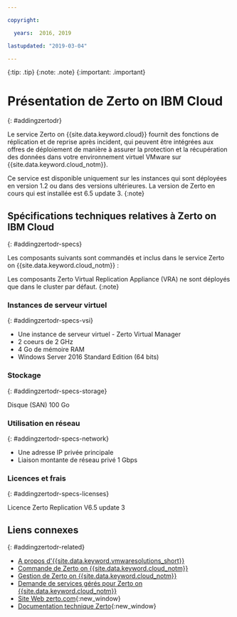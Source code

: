 ```yaml
---

copyright:

  years:  2016, 2019

lastupdated: "2019-03-04"

---
```


{:tip: .tip}
{:note: .note}
{:important: .important}

# Présentation de Zerto on IBM Cloud
{: #addingzertodr}

Le service Zerto on {{site.data.keyword.cloud}} fournit des fonctions de réplication et de reprise après incident, qui peuvent être intégrées aux offres de déploiement de manière à assurer la protection et la récupération des données dans votre environnement virtuel VMware sur {{site.data.keyword.cloud_notm}}.

Ce service est disponible uniquement sur les instances qui sont déployées en version 1.2 ou dans des versions ultérieures. La version de Zerto en cours qui est installée est 6.5 update 3.
{:note}

## Spécifications techniques relatives à Zerto on IBM Cloud
{: #addingzertodr-specs}

Les composants suivants sont commandés et inclus dans le service Zerto on {{site.data.keyword.cloud_notm}} :

Les composants Zerto Virtual Replication Appliance (VRA) ne sont déployés que dans le cluster par défaut.
{:note}

### Instances de serveur virtuel
{: #addingzertodr-specs-vsi}

* Une instance de serveur virtuel - Zerto Virtual Manager
* 2 coeurs de 2 GHz
* 4 Go de mémoire RAM
* Windows Server 2016 Standard Edition (64 bits)

### Stockage
{: #addingzertodr-specs-storage}

Disque (SAN) 100 Go

### Utilisation en réseau
{: #addingzertodr-specs-network}

* Une adresse IP privée principale
* Liaison montante de réseau privé 1 Gbps

### Licences et frais
{: #addingzertodr-specs-licenses}

Licence Zerto Replication V6.5 update 3

## Liens connexes
{: #addingzertodr-related}

* [A propos d'{{site.data.keyword.vmwaresolutions_short}}](/docs/services/vmwaresolutions/vmonic?topic=vmware-solutions-prod_overview)
* [Commande de Zerto on {{site.data.keyword.cloud_notm}}](/docs/services/vmwaresolutions/services?topic=vmware-solutions-zerto_ordering)
* [Gestion de Zerto on {{site.data.keyword.cloud_notm}}](/docs/services/vmwaresolutions/services?topic=vmware-solutions-managingzertodr)
* [Demande de services gérés pour Zerto on {{site.data.keyword.cloud_notm}}](/docs/services/vmwaresolutions/services?topic=vmware-solutions-managing_zerto_services)
* [Site Web zerto.com](https://www.zerto.com){:new_window}
* [Documentation technique Zerto](https://www.zerto.com/myzerto/technical-documentation/){:new_window}

